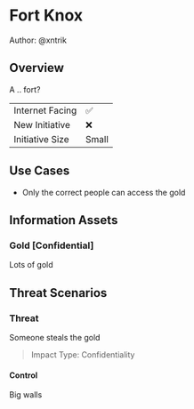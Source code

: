 # Fort Knox

Author: @xntrik

## Overview

A .. fort?

|    |    |
| -- | -- |
| Internet Facing | ✅  |
| New Initiative | ❌  |
| Initiative Size | Small |

## Use Cases

* Only the correct people can access the gold

## Information Assets

### Gold [Confidential]

Lots of gold


## Threat Scenarios

### Threat

Someone steals the gold

> Impact Type: Confidentiality

#### Control

Big walls

